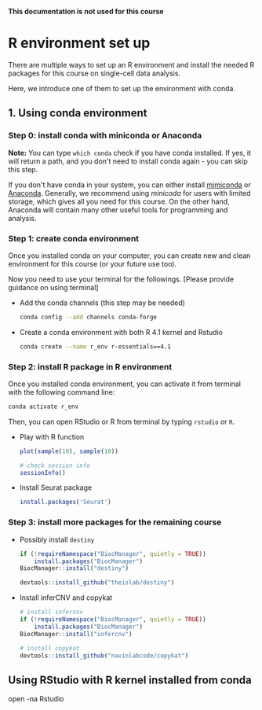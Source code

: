 
**This documentation is not used for this course**

# R environment set up

There are multiple ways to set up an R environment and install the needed R
packages for this course on single-cell data analysis.

Here, we introduce one of them to set up the environment with conda.

## 1. Using conda environment

### Step 0: install conda with miniconda or Anaconda

**Note:** You can type ``which conda`` check if you have conda installed. If yes, it will return a path, and you don't need to install conda again - you can skip this step.

If you don't have conda in your system, you can either install [mimiconda](https://docs.conda.io/en/latest/miniconda.html) or [Anaconda](https://docs.anaconda.com/anaconda/install/). Generally, we recommend using *minicoda* for users with limited storage, which gives all you need for this course. On the other hand, Anaconda will contain many other useful tools for programming and analysis.


### Step 1: create conda environment

Once you installed conda on your computer, you can create new and clean environment for this course (or your future use too).

Now you need to use your terminal for the followings. [Please provide guidance on using terminal]

* Add the conda channels (this step may be needed)
  ```bash
  conda config --add channels conda-forge
  ```

* Create a conda environment with both R 4.1 kernel and Rstudio

  ```bash
  conda create --name r_env r-essentials==4.1
  ```

### Step 2: install R package in R environment

Once you installed conda environment, you can activate it from terminal with the following command line:

```bash
conda activate r_env
```

Then, you can open RStudio or R from terminal by typing ``rstudio`` or ``R``.

* Play with R function
  ```R
  plot(sample(10), sample(10))

  # check session info
  sessionInfo()
  ```

* Install Seurat package
  ```R
  install.packages('Seurat')
  ```


### Step 3: install more packages for the remaining course

* Possibly install ``destiny``
  ```R
  if (!requireNamespace("BiocManager", quietly = TRUE))
      install.packages("BiocManager")
  BiocManager::install("destiny")

  devtools::install_github("theislab/destiny")
  ```


* Install inferCNV and copykat
  ```R
  # install infercnv
  if (!requireNamespace("BiocManager", quietly = TRUE))
      install.packages("BiocManager")
  BiocManager::install("infercnv")

  # install copykat
  devtools::install_github("navinlabcode/copykat")
  ```


## Using RStudio with R kernel installed from conda

open -na Rstudio

<!-- ### Misc

Manually install additional packages via conda
```bash
conda install -c conda-forge r-devtools
conda install -c bioconda r-monocle3==1.0.0
conda install -c conda-forge jags=4.3.0
```

Packages available on conda failed to be installed
```bash
conda install -c bioconductor bioconductor-infercnv==1.6.0
conda install -c bioconductor r-seurat==3.0.2
conda install -c bioconductor bioconductor-destiny==3.4.0
``` 


rstudio==1.1.456
-->